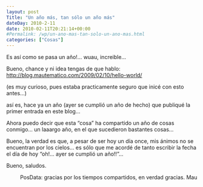 ```yaml
---
layout: post
Title: "Un año más, tan sólo un año más"
dateDay: 2010-2-11
date: 2010-02-11T20:21:14+00:00
#Permalink: /wp/un-ano-mas-tan-solo-un-ano-mas.html
categories: ["Cosas"]
---
```


<p>Es así como se pasa un año!&#8230; wuau, increible&#8230;</p>
<p>Bueno, chance y ni idea tengas de que hablo: <a href="http://blog.mautematico.com/2009/02/10/hello-world/">http://blog.mautematico.com/2009/02/10/hello-world/</a></p>
<p>(es muy curioso, pues estaba practicamente seguro que inicé con esto antes&#8230;)</p>
<p>así es, hace ya un año (ayer se cumplió un año de hecho) que publiqué la primer entrada en este blog&#8230;</p>
<p>Ahora puedo decir que esta &#8220;cosa&#8221; ha compartido un año de cosas conmigo&#8230; un laaargo año, en el que sucedieron bastantes cosas&#8230;</p>
<p>Bueno, la verdad es que, a pesar de ser hoy un día once, mis ánimos no se encuentran por los cielos&#8230; es sólo que me acordé de tanto escribir la fecha el día de hoy &#8220;oh!&#8230; ayer se cumplió un año!!&#8221;&#8230;</p>
<p>Bueno, saludos.</p>
<p style="text-align: right;">PosData: gracias por los tiempos compartidos, en verdad gracias. Mau</p>
